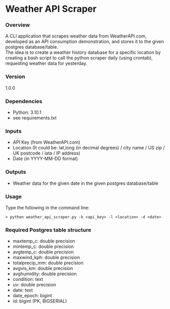 # Weather API Scraper

### Overview
A CLI application that scrapes weather data from WeatherAPI.com, developed as an API consumption demonstration, and stores it to the given postgres database/table.<br />
The idea is to create a weather history database for a specific location by creating a bash script to call the python scraper daily (using crontab), requesting weather data for yesterday.

### Version
1.0.0
### Dependencies
+ Python: 3.10.1
+ see requirements.txt

### Inputs
+ API Key (from WeatherAPI.com)
+ Location (It could be: lat,long (in decimal degrees) / city name / US zip / UK postcode / iata / IP address)
+ Date (in YYYY-MM-DD format)

### Outputs
+ Weather data for the given date in the given postgres database/table

### Usage
Type the following in the command line:
```shell
> python weather_api_scraper.py -k <api_key> -l <location> -d <date>
```

### Required Postgres table structure
+ maxtemp_c: double precision
+ mintemp_c: double precision
+ avgtemp_c: double precision
+ maxwind_kph: double precision
+ totalprecip_mm: double precision
+ avgvis_km: double precision
+ avghumidity: double precision
+ condition: text
+ uv: double precision
+ date: text
+ date_epoch: bigint
+ id: bigint (PK, BIGSERIAL)
